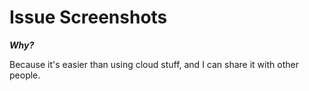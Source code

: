 # Issue Screenshots

***Why?***

Because it's easier than using cloud stuff, and I can share it with other people. 
